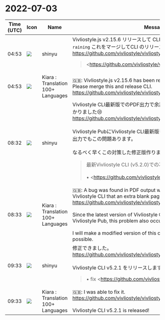# 2022-07-03

|Time (UTC)|Icon|Name|Message|
|---|---|---|---|
|04:53|![](https://avatars.slack-edge.com/2018-04-27/354445776386_e258f5ed5ba887b08668_72.jpg)|shinyu|Vivliostyle.js v2.15.6 リリースして CLI にpull reqしました。 `@spring-raining` これをマージしてCLI のリリースよろしく<br><https://github.com/vivliostyle/vivliostyle-cli/pull/311><br><blockquote><https://github.com/vivliostyle/vivliostyle.js/releases/tag/v2.15.6|https://github.com/vivliostyle/vivliostyle.js/releases/tag/v2.15.6><br><br>*Bug Fixes*<br><br>• Remove workaround for Chromium legacy layout engine<br>• Error handling of negative or zero page area size that causes endless page generation loop</blockquote>|
|04:53|![](https://avatars.slack-edge.com/2021-08-02/2324149410423_2aa7423c4133ecb9f168_72.png)|Kiara : Translation 100+ Languages|🇬🇧: Vivliostyle.js v2.15.6 has been released and pulled req to the CLI. Please merge this and release CLI.<br><https://github.com/vivliostyle/vivliostyle-cli/pull/311>|
|08:32|![](https://avatars.slack-edge.com/2018-04-27/354445776386_e258f5ed5ba887b08668_72.jpg)|shinyu|Vivliostyle CLI最新版でのPDF出力で余計な空白ページ出る不具合が見つかりました😢<br><https://github.com/vivliostyle/vivliostyle-cli/issues/312><br><br>Vivliostyle PubにVivliostyle CLI最新版を反映済みですので、PubでのPDF出力でもこの問題あります。<br><br>なるべく早くこの対策した修正版作ります。<br><blockquote>最新Vivliostyle CLI (v5.2.0)での次の変更の副作用のようです：<br><br>• <https://github.com/vivliostyle/vivliostyle-cli/pull/307|#307><br><br>previewでは問題なく、PDF出力すると最後に不要な空白ページが出力されてます。<br><br>例：<br><br><pre>$ vs build <https://vivliostyle.github.io/vivliostyle_doc/samples/gon/index.html><br></pre><br><br>これで出力した <https://github.com/vivliostyle/vivliostyle-cli/files/9034275/output.pdf|output.pdf> は15ページあるが、最後のページ15は、空白ページになっている。<br><br>この対策を入れた CLI v5.2.1 をなるべく早くリリースしなくては。</blockquote>|
|08:33|![](https://avatars.slack-edge.com/2021-08-02/2324149410423_2aa7423c4133ecb9f168_72.png)|Kiara : Translation 100+ Languages|🇬🇧: A bug was found in PDF output with the latest version of Vivliostyle CLI that an extra blank page appeared: cry:<br><https://github.com/vivliostyle/vivliostyle-cli/issues/312><br><br>Since the latest version of Vivliostyle CLI has been reflected in Vivliostyle Pub, this problem also occurs in PDF output in Pub.<br><br>I will make a modified version of this countermeasure as soon as possible.|
|09:33|![](https://avatars.slack-edge.com/2018-04-27/354445776386_e258f5ed5ba887b08668_72.jpg)|shinyu|修正できました。<br><https://github.com/vivliostyle/vivliostyle-cli/pull/313><br><br>Vivliostyle CLI v5.2.1 をリリースします！<br><blockquote>• fix <https://github.com/vivliostyle/vivliostyle-cli/issues/312|#312></blockquote>|
|09:33|![](https://avatars.slack-edge.com/2021-08-02/2324149410423_2aa7423c4133ecb9f168_72.png)|Kiara : Translation 100+ Languages|🇬🇧: I was able to fix it.<br><https://github.com/vivliostyle/vivliostyle-cli/pull/313><br><br>Vivliostyle CLI v5.2.1 is released!|
